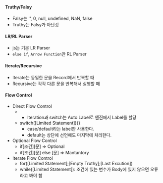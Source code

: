 #### Truthy/Falsy
- Falsy는 '', 0, null, undefined, NaN, false
- Truthy는 Falsy가 아닌것

#### LR/RL Parser
- js는 기본 LR Parser
- `else if`, `Arrow Function`만 RL Parser

#### Iterate/Recursive
- Iterate는 동일한 문을 Record에서 반복할 때
- Recursive는 각각 다른 문을 반복해서 실행할 때

#### Flow Control
- Direct Flow Control
  - [label]:[statement]
    - Iteration과 switch는 Auto Label로 엔진에서 Label를 할당
  - switch([Limited Statement]){}
    - case/default라는 label만 사용한다.
    - default는 상단에 선언해도 마지막에 처리한다.
- Optional Flow Control
  - if[조건][문] => Optional
  - if[조건][문] else [문] => Mantantory
- Iterate Flow Control
  - for([Limited Statement];[Empty Truthy];[Last Excution])
  - while([Limited Statement]): 조건에 있는 변수가 Body에 있지 않으면 오류라고 봐야 함